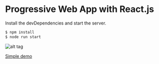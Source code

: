 # Progressive Web App with React.js 

Install the devDependencies and start the server.

```sh
$ npm install
$ node run start
```
![alt tag](https://github.com/almeida-matheus/webapp-reactjs-brazilian-artists/img.png)

[Simple demo](https://webapp-brazilian-artists.surge.sh/)